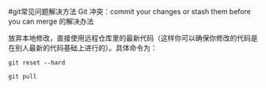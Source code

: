 #git常见问题解决方法
Git 冲突：commit your changes or stash them before you can merge 的解决办法

放弃本地修改，直接使用远程仓库里的最新代码（这样你可以确保你修改的代码是在别人最新的代码基础上进行的）。具体命令为：
```
git reset --hard
```

```
git pull
```
